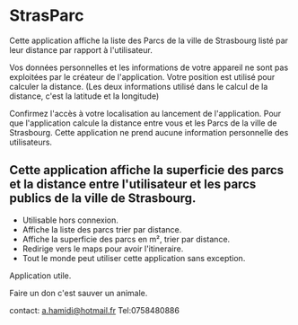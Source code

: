 # StrasParc

Cette application affiche la liste des Parcs de la ville de Strasbourg listé par leur distance par rapport à l'utilisateur.

Vos données personnelles et les informations de votre appareil ne sont pas exploitées par le créateur de l'application.
Votre position est utilisé pour calculer la distance. (Les deux informations utilisé dans le calcul de la distance, c'est la latitude et la longitude)

Confirmez l'accès à votre localisation au lancement de l'application.
Pour que l'application calcule la distance entre vous et les Parcs de la ville de Strasbourg.
Cette application ne prend aucune information personnelle des utilisateurs.

## Cette application affiche la superficie des parcs et la distance entre l'utilisateur et les parcs publics de la ville de Strasbourg.

* Utilisable hors connexion.
* Affiche la liste des parcs trier par distance.
* Affiche la superficie des parcs  en m², trier par distance.
* Redirige vers le maps pour avoir l'itineraire.
* Tout le monde peut utiliser cette application sans exception.

Application utile.

Faire un don c'est sauver un animale. 

contact: a.hamidi@hotmail.fr
Tel:0758480886

